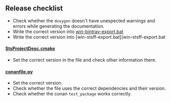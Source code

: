 ## Release checklist
- Check whether the `doxygen` doesn't have unexpected warnings and errors while generating the documentation.
- Write the correct version into [win-bintray-export.bat](win-bintray-export.bat)
- Write the correct version into [win-stsff-export.bat](win-stsff-export.bat

#### [StsProjectDesc.cmake](cmake/StsProjectDesc.cmake)
- Set the correct version in the file and check other information there.

#### [conanfile.py](conanfile.py)
- Set the correct version.
- Check whether the file uses the correct dependencies and their version.
- Check whether the conan ```test_package``` works correctly.


